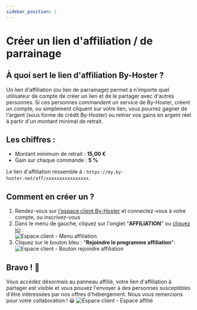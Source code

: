 ```yaml
---
sidebar_position: 1
---
```


# Créer un lien d'affiliation / de parrainage

## À quoi sert le lien d'affiliation By-Hoster ?
Un lien d'affiliation (ou lien de parrainage) permet à n'importe quel utilisateur de compte de créer un lien et de le partager avec d'autres personnes. Si ces personnes commandent un service de By-Hoster, créent un compte, ou simplement cliquent sur votre lien, vous pourrez gagner de l'argent (sous forme de crédit By-Hoster) ou retirer vos gains en argent réel à partir d'un montant minimal de retrait.

## Les chiffres :
- Montant minimum de retrait : **15,00 €**
- Gain sur chaque commande : **5 %**

Le lien d'affiliation ressemble à : `https://my.by-hoster.net/aff/xxxxxxxxxxxxxxxx`.

## Comment en créer un ?
1) Rendez-vous sur [l'espace client By-Hoster](https://my.by-hoster.net/client) et connectez-vous à votre compte, ou inscrivez-vous
2) Dans le menu de gauche, cliquez sur l'onglet "**AFFILIATION**" ou [cliquez ici](https://my.by-hoster.net/client/affiliate) :   
   ![Espace client - Menu affiliation](https://media.discordapp.net/attachments/693203267009904680/1198732943850492004/image.png?ex=65bffa0d&is=65ad850d&hm=a59b4b51c36e37f1d5f347a84dc71d678c20b26da7f5d53c20a19c7c8cdbcf67&=&format=webp)
3) Cliquez sur le bouton bleu : "**Rejoindre le programme affiliation**":
   ![Espace client - Bouton rejoindre affiliation](https://media.discordapp.net/attachments/693203267009904680/1198734345725280286/image.png?ex=65bffb5b&is=65ad865b&hm=e0c617a0e24665903a118bebf94456a9856be9ccc3a89e6454b6d8e986151894&=&format=webp)

## Bravo ! 👏
Vous accédez désormais au panneau affilié, votre lien d'affiliation à partager est visible et vous pouvez l'envoyer à des personnes susceptibles d'être intéressées par nos offres d'hébergement. Nous vous remercions pour votre collaboration ! 😀
![Espace client - Espace affilié](https://media.discordapp.net/attachments/693203267009904680/1198735707418656788/image.png?ex=65bffca0&is=65ad87a0&hm=69999bd235477730df2ca54c47c94bfe800e17c3636f3d046a5f0cbeec73f124&=&format=webp)
